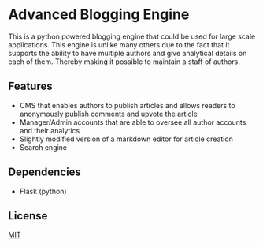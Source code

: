 # Advanced Blogging Engine

This is a python powered blogging engine that could be used for large scale applications. This engine is unlike many others due to the fact that it supports the ability to have multiple authors and give analytical details on each of them. Thereby making it possible to maintain a staff of authors.

## Features
- CMS that enables authors to publish articles and allows readers to anonymously publish comments and upvote the article
- Manager/Admin accounts that are able to oversee all author accounts and their analytics
- Slightly modified version of a markdown editor for article creation
- Search engine

## Dependencies
- Flask (python)

## License
[MIT](https://github.com/loganlennox/advanced-blogging-engine/blob/master/LICENSE)
